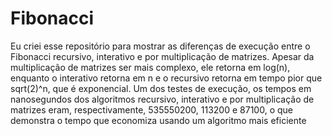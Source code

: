 # Fibonacci
Eu criei esse repositório para mostrar as diferenças de execução entre o Fibonacci recursivo, interativo e por multiplicação de matrizes. Apesar da multiplicação de matrizes ser mais complexo, ele retorna em log(n), enquanto o interativo retorna em n e o recursivo retorna em tempo pior que sqrt(2)^n, que é exponencial.
Um dos testes de execução, os tempos em nanosegundos dos algoritmos recursivo, interativo e por multiplicação de matrizes eram, respectivamente, 535550200, 113200 e 87100, o que demonstra o tempo que economiza usando um algoritmo mais eficiente
